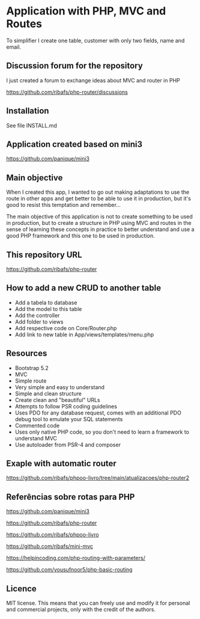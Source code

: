 # Application with PHP, MVC and Routes

To simplifier I create one table, customer with only two fields, name and email.

## Discussion forum for the repository

I just created a forum to exchange ideas about MVC and router in PHP

https://github.com/ribafs/php-router/discussions

## Installation

See file INSTALL.md


## Application created based on mini3 
https://github.com/panique/mini3


## Main objective

When I created this app, I wanted to go out making adaptations to use the route in other apps and get better to be able to use it in production, but it's good to resist this temptation and remember...

The main objective of this application is not to create something to be used in production, but to create a structure in PHP using MVC and routes in the sense of learning these concepts in practice to better understand  and use a good PHP framework and this one to be used in production.


## This repository URL

https://github.com/ribafs/php-router


## How to add a new CRUD to another table

- Add a tabela to database
- Add the model to this table
- Add the controller
- Add folder to views
- Add respective code on Core/Router.php
- Add link to new table in App/views/templates/menu.php


## Resources

- Bootstrap 5.2
- MVC
- Simple route
- Very simple and easy to understand
- Simple and clean structure
- Create clean and "beautiful" URLs
- Attempts to follow PSR coding guidelines
- Uses PDO for any database request, comes with an additional PDO debug tool to emulate your SQL statements
- Commented code
- Uses only native PHP code, so you don't need to learn a framework to understand MVC
- Use autoloader from PSR-4 and composer


## Exaple with automatic router

https://github.com/ribafs/phpoo-livro/tree/main/atualizacoes/php-router2


## Referências sobre rotas para PHP

https://github.com/panique/mini3

https://github.com/ribafs/php-router

https://github.com/ribafs/phpoo-livro

https://github.com/ribafs/mini-mvc

https://helpincoding.com/php-routing-with-parameters/

https://github.com/yousufnoor5/php-basic-routing


## Licence

MIT license.
This means that you can freely use and modify it for personal and commercial projects, only with the credit of the authors.

